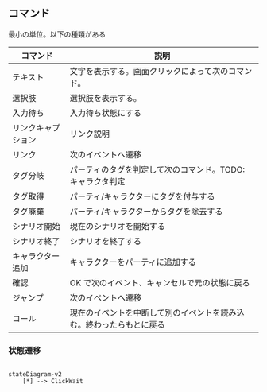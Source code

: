 ## コマンド

最小の単位。以下の種類がある

| コマンド           | 説明                                                                 |
| ------------------ | -------------------------------------------------------------------- |
| テキスト           | 文字を表示する。画面クリックによって次のコマンド。                   |
| 選択肢             | 選択肢を表示する。                                                   |
| 入力待ち           | 入力待ち状態にする                                                   |
| リンクキャプション | リンク説明                                                           |
| リンク             | 次のイベントへ遷移                                                   |
| タグ分岐           | パーティのタグを判定して次のコマンド。TODO: キャラクタ判定           |
| タグ取得           | パーティ/キャラクターにタグを付与する                                |
| タグ廃棄           | パーティ/キャラクターからタグを除去する                              |
| シナリオ開始       | 現在のシナリオを開始する                                             |
| シナリオ終了       | シナリオを終了する                                                   |
| キャラクター追加   | キャラクターをパーティに追加する                                     |
| 確認               | OK で次のイベント、キャンセルで元の状態に戻る                        |
| ジャンプ           | 次のイベントへ遷移                                                   |
| コール             | 現在のイベントを中断して別のイベントを読み込む。終わったらもとに戻る |

### 状態遷移

```mermaid

stateDiagram-v2
    [*] --> ClickWait

```
